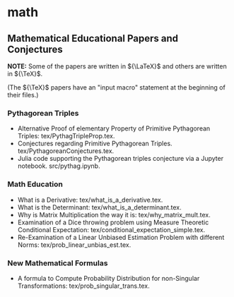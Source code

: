 # math
## Mathematical Educational Papers and Conjectures

**NOTE:** Some of the papers are written in ${\LaTeX}$ and others are written in ${\TeX}$.

(The ${\TeX}$ papers have an "input macro" statement at the beginning of their files.)

### Pythagorean Triples
- Alternative Proof of elementary Property of Primitive Pythagorean Triples: tex/PythagTripleProp.tex.
- Conjectures regarding Primitive Pythagorean Triples. tex/PythagoreanConjectures.tex.
- Julia code supporting the Pythagorean triples conjecture via a Jupyter notebook. src/pythag.ipynb.
### Math Education
- What is a Derivative: tex/what_is_a_derivative.tex.
- What is the Determinant: tex/what_is_a_determinant.tex.
- Why is Matrix Multiplication the way it is: tex/why_matrix_mult.tex.
- Examination of a Dice throwing problem using Measure Theoretic Conditional Expectation: tex/conditional_expectation_simple.tex.
- Re-Examination of a Linear Unbiased Estimation Problem with different Norms: tex/prob_linear_unbias_est.tex.
### New Mathematical Formulas
- A formula to Compute Probability Distribution for non-Singular Transformations: tex/prob_singular_trans.tex.

